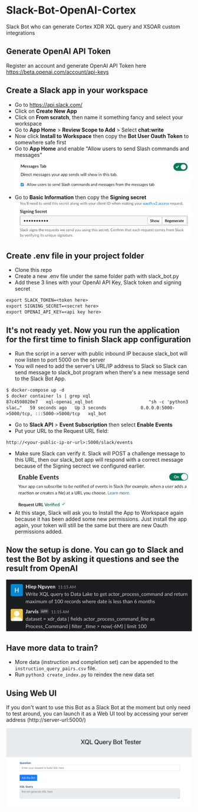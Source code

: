 # Slack-Bot-OpenAI-Cortex
Slack Bot who can generate Cortex XDR XQL query and XSOAR custom integrations

## Generate OpenAI API Token
Register an account and generate OpenAI API Token here https://beta.openai.com/account/api-keys

## Create a Slack app in your workspace 
- Go to https://api.slack.com/
- Click on **Create New App**
- Click on **From scratch**, then name it something fancy and select your workspace
- Go to **App Home** > **Review Scope to Add** > Select **chat:write**
- Now click **Install to Workspace** then copy the **Bot User Oauth Token** to somewhere safe first
- Go to **App Home** and enable "Allow users to send Slash commands and messages"
![img.png](guide_imgs/img.png)
- Go to **Basic Information** then copy the **Signing secret**
![img_1.png](guide_imgs/img_1.png)

## Create .env file in your project folder
- Clone this repo
- Create a new .env file under the same folder path with slack_bot.py
- Add these 3 lines with your OpenAI API Key, Slack token and signing secret
```
export SLACK_TOKEN=<token here>
export SIGNING_SECRET=<secret here>
export OPENAI_API_KEY=<api key here>
```

## It's not ready yet. Now you run the application for the first time to finish Slack app configuration
- Run the script in a server with public inbound IP because slack_bot will now listen to port 5000 on the server
- You will need to add the server's URL/IP address to Slack so Slack can send message to slack_bot program when there's a new message send to the Slack Bot App.
```
$ docker-compose up -d
$ docker container ls | grep xql
87c4598020e7   xql-openai_xql_bot                     "sh -c 'python3 slac…"   59 seconds ago   Up 3 seconds             0.0.0.0:5000->5000/tcp, :::5000->5000/tcp   xql_bot
```
- Go to **Slack API** > **Event Subscription** then select **Enable Events**
- Put your URL to the Request URL field:
```
http://<your-public-ip-or-url>:5000/slack/events
```
- Make sure Slack can verify it. Slack will POST a challenge message to this URL, then our slack_bot app will respond with a correct message because of the Signing secrect we configured earlier.
![img.png](guide_imgs/img3.png)
- At this stage, Slack will ask you to Install the App to Workspace again because it has been added some new permissions. Just install the app again, your token will still be the same but there are new Oauth permissions added.

## Now the setup is done. You can go to Slack and test the Bot by asking it questions and see the result from OpenAI
![img.png](guide_imgs/img4.png)


## Have more data to train?
- More data (instruction and completion set) can be appended to the `instruction_query_pairs.csv` file. 
- Run `python3 create_index.py` to reindex the new data set

## Using Web UI
If you don't want to use this Bot as a Slack Bot at the moment but only need to test around, you can launch it as a Web UI tool by accessing your server address (http://server-url:5000/)

![img.png](guide_imgs/webui.png)